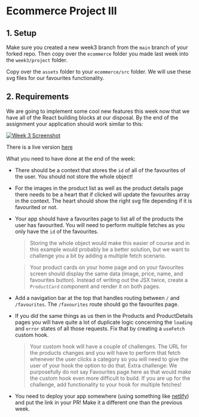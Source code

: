 # Ecommerce Project III

## 1. Setup

Make sure you created a new week3 branch from the `main` branch of your forked repo. Then copy over the `ecommerce` folder you made last week into the `week3/project` folder.

Copy over the `assets` folder to your `ecommerce/src` folder. We will use these svg files for our favourites functionality.

## 2. Requirements

We are going to implement some cool new features this week now that we have all of the React building blocks at our disposal. By the end of the assignment your application should work similar to this:

[![Week 3 Screenshot](../../assets/project/week3.png)](https://hyf-react-w3-example.netlify.app)

There is a live version [here](https://hyf-react-w3-example.netlify.app)

What you need to have done at the end of the week:

- There should be a context that stores the `id` of all of the favourites of the user. You should not store the whole object!
- For the images in the product list as well as the product details page there needs to be a heart that if clicked will update the favourites array in the context. The heart should show the right svg file depending if it is favourited or not.
- Your app should have a favourites page to list all of the products the user has favourited. You will need to perform multiple fetches as you only have the `id` of the favourites.
  > Storing the whole object would make this easier of course and in this example would probably be a better solution, but we want to challenge you a bit by adding a multiple fetch scenario.
  
  > Your product cards on your home page and on your favourites screen should display the same data (image, price, name, and favourites button). Instead of writing out the JSX twice, create a `ProductCard` component and render it on both pages.
- Add a navigation bar at the top that handles routing between `/` and `/favourites`. The `/favourites` route should go the favourites page.
- If you did the same things as us then in the Products and ProductDetails pages you will have quite a lot of duplicate logic concerning the `loading` and `error` states of all those requests. Fix that by creating a `useFetch` custom hook.
  > Your custom hook will have a couple of challenges. The URL for the products changes and you will have to perform that fetch whenever the user clicks a category so you will need to give the user of your hook the option to do that.
  > Extra challenge: We purposefully do not say Favourites page here as that would make the custom hook even more difficult to build. If you are up for the challenge, add functionality to your hook for multiple fetches!
- You need to deploy your app somewhere (using something like [netlify](https://www.netlify.com)) and put the link in your PR! Make it a different one than the previous week.
